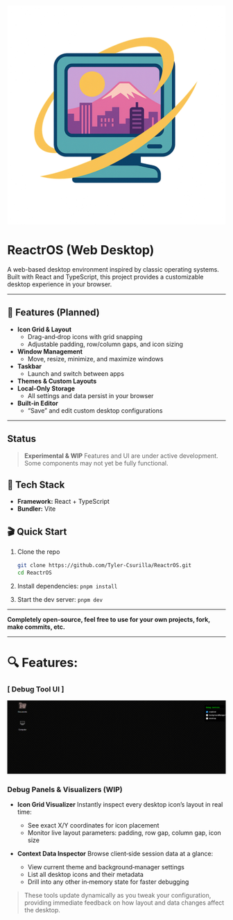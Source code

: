 ![til](./repo_assets/logo_reactros.png)

# ReactrOS (Web Desktop)

A web-based desktop environment inspired by classic operating systems. Built with React and TypeScript, this project provides a customizable desktop experience in your browser.

---

## 🚀 Features (Planned)

- **Icon Grid & Layout**
  - Drag-and‑drop icons with grid snapping
  - Adjustable padding, row/column gaps, and icon sizing
- **Window Management**
  - Move, resize, minimize, and maximize windows
- **Taskbar**
  - Launch and switch between apps
- **Themes & Custom Layouts**
- **Local-Only Storage**
  - All settings and data persist in your browser
- **Built‑in Editor**
  - “Save” and edit custom desktop configurations

---

## Status

> **Experimental & WIP**
> Features and UI are under active development. Some components may not yet be fully functional.

## 🧰 Tech Stack

- **Framework:** React + TypeScript
- **Bundler:** Vite

## 🎬 Quick Start

1. Clone the repo

   ```bash
   git clone https://github.com/Tyler-Csurilla/ReactrOS.git
   cd ReactrOS

   ```

2. Install dependencies: `pnpm install`
3. Start the dev server: `pnpm dev`

---

**Completely open-source, feel free to use for your own projects, fork, make commits, etc.**

---

# 🔍 Features:

### [ Debug Tool UI ]

![til](https://github.com/Tyler-Csurilla/ReactrOS/blob/main/repo_assets/debug_demo.gif?raw=true)

### Debug Panels & Visualizers (WIP)

- **Icon Grid Visualizer**
  Instantly inspect every desktop icon’s layout in real time:
  - See exact X/Y coordinates for icon placement
  - Monitor live layout parameters: padding, row gap, column gap, icon size

- **Context Data Inspector**
  Browse client‑side session data at a glance:
  - View current theme and background‑manager settings
  - List all desktop icons and their metadata
  - Drill into any other in‑memory state for faster debugging

> These tools update dynamically as you tweak your configuration, providing immediate feedback on how layout and data changes affect the desktop.

